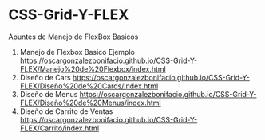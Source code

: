 # CSS-Grid-Y-FLEX
Apuntes de Manejo de FlexBox Basicos
1. Manejo de Flexbox Basico Ejemplo  https://oscargonzalezbonifacio.github.io/CSS-Grid-Y-FLEX/Manejo%20de%20Flexbox/index.html 
2. Diseño de Cars https://oscargonzalezbonifacio.github.io/CSS-Grid-Y-FLEX/Diseño%20de%20Cards/index.html
3. Diseño de Menus https://oscargonzalezbonifacio.github.io/CSS-Grid-Y-FLEX/Diseño%20de%20Menus/index.html
4. Diseño de Carrito de Ventas https://oscargonzalezbonifacio.github.io/CSS-Grid-Y-FLEX/Carrito/index.html


